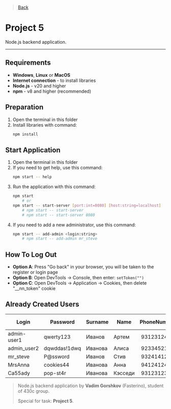 > [Back](../README.md)
# Project 5

Node.js backend application.

---


## Requirements

* **Windows**, **Linux** or **MacOS**
* **Internet connection** - to install libraries
* **Node.js** - v20 and higher
* **npm** - v8 and higher (recommended)

## Preparation

1. Open the terminal in this folder
2. Install libraries with command:
    ```sh
    npm install
    ```

## Start Application

1. Open the terminal in this folder
2. If you need to get help, use this command:
    ```sh
    npm start -- help
    ```
3. Run the application with this command:
    ```sh
    npm start
        # or
    npm start -- start-server [port:int=8080] [host:string=localhost]
        # npm start -- start-server
        # npm start -- start-server 8080
    ```
4. If you need to add a new administrator, use this command:
    ```sh
    npm start -- add-admin <login:string>
        # npm start -- add-admin mr_steve
    ```

## How To Log Out

* **Option A**: Press "Go back" in your browser, you will be taken to the register or login page
* **Option B**: Open DevTools -> Console, then enter: ```setToken("")```
* **Option C**: Open DevTools -> Application -> Cookies, then delete "__nn_token" cookie

## Already Created Users

| Login       | Password     | Surname | Name    | PhoneNumber | Email                  | Is Admin |
| ----------- | ------------ | ------- | ------- | :---------: | ---------------------- | :------: |
| admin-user1 | qwerty123    | Иванов  | Артем   | 9312312444  | admin-user1@example.ru |   Yes    |
| admin_user2 | dqwddas!1dwq | Иванова | Алиса   | 9233452175  | admin_user2@example.ru |   Yes    |
| mr_steve    | P@ssword     | Иванов  | Стив    | 9324141241  | mr_steve@example.ru    |    No    |
| MrsAnna     | cookies44    | Иванова | Анна    | 9412412412  | MrsAnna@example.ru     |    No    |
| Ca55ady     | pop-st4r     | Иванова | Кэсседи | 9312312331  | Ca55ady@example.ru     |    No    |

> Node.js backend application by **Vadim Gorshkov** (Fasterino), student of 430c group.
>
> Special for task: **Project 5**.